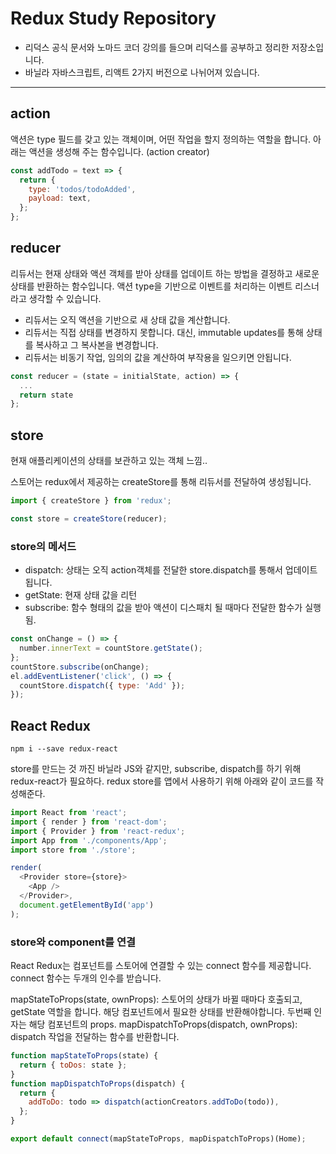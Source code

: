 # Redux Study Repository

- 리덕스 공식 문서와 노마드 코더 강의를 들으며 리덕스를 공부하고 정리한 저장소입니다.
- 바닐라 자바스크립트, 리액트 2가지 버전으로 나뉘어져 있습니다.

---

## action

액션은 type 필드를 갖고 있는 객체이며, 어떤 작업을 할지 정의하는 역할을 합니다.
아래는 액션을 생성해 주는 함수입니다. (action creator)

```js
const addTodo = text => {
  return {
    type: 'todos/todoAdded',
    payload: text,
  };
};
```

## reducer

리듀서는 현재 상태와 액션 객체를 받아 상태를 업데이트 하는 방법을 결정하고 새로운 상태를 반환하는 함수입니다. 액션 type을 기반으로 이벤트를 처리하는 이벤트 리스너라고 생각할 수 있습니다.

- 리듀서는 오직 액션을 기반으로 새 상태 값을 계산합니다.
- 리듀서는 직접 상태를 변경하지 못합니다. 대신, immutable updates를 통해 상태를 복사하고 그 복사본을 변경합니다.
- 리듀서는 비동기 작업, 임의의 값을 계산하여 부작용을 일으키면 안됩니다.

```js
const reducer = (state = initialState, action) => {
  ...
  return state
};
```

## store

현재 애플리케이션의 상태를 보관하고 있는 객체 느낌..

스토어는 redux에서 제공하는 createStore를 통해 리듀서를 전달하여 생성됩니다.

```js
import { createStore } from 'redux';

const store = createStore(reducer);
```

### store의 메서드

- dispatch: 상태는 오직 action객체를 전달한 store.dispatch를 통해서 업데이트 됩니다.
- getState: 현재 상태 값을 리턴
- subscribe: 함수 형태의 값을 받아 액션이 디스패치 될 때마다 전달한 함수가 실행됨.

```js
const onChange = () => {
  number.innerText = countStore.getState();
};
countStore.subscribe(onChange);
el.addEventListener('click', () => {
  countStore.dispatch({ type: 'Add' });
});
```

## React Redux

```shell
npm i --save redux-react
```

store를 만드는 것 까진 바닐라 JS와 같지만, subscribe, dispatch를 하기 위해 redux-react가 필요하다.
redux store를 앱에서 사용하기 위해 아래와 같이 코드를 작성해준다.

```js
import React from 'react';
import { render } from 'react-dom';
import { Provider } from 'react-redux';
import App from './components/App';
import store from './store';

render(
  <Provider store={store}>
    <App />
  </Provider>,
  document.getElementById('app')
);
```

### store와 component를 연결

React Redux는 컴포넌트를 스토어에 연결할 수 있는 connect 함수를 제공합니다.
connect 함수는 두개의 인수를 받습니다.

mapStateToProps(state, ownProps): 스토어의 상태가 바뀔 때마다 호출되고, getState 역할을 합니다. 해당 컴포넌트에서 필요한 상태를 반환해야합니다. 두번째 인자는 해당 컴포넌트의 props.
mapDispatchToProps(dispatch, ownProps): dispatch 작업을 전달하는 함수를 반환합니다.

```js
function mapStateToProps(state) {
  return { toDos: state };
}
function mapDispatchToProps(dispatch) {
  return {
    addToDo: todo => dispatch(actionCreators.addToDo(todo)),
  };
}

export default connect(mapStateToProps, mapDispatchToProps)(Home);
```
